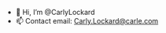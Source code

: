 - 👋 Hi, I’m @CarlyLockard
- 📫 Contact email: Carly.Lockard@carle.com

<!---
CarlyLockard/CarlyLockard is a ✨ special ✨ repository because its `README.md` (this file) appears on your GitHub profile.
You can click the Preview link to take a look at your changes.
--->
